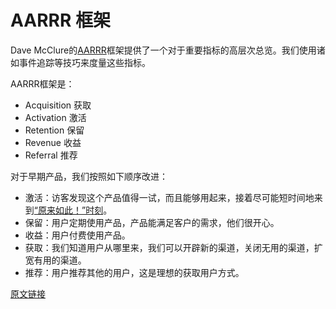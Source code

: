 # AARRR 框架

Dave McClure的[AARRR](http://www.slideshare.net/dmc500hats/startup-metrics-for-pirates-nov-2012)框架提供了一个对于重要指标的高层次总览。我们使用诸如事件追踪等技巧来度量这些指标。

AARRR框架是：

- Acquisition 获取
- Activation 激活
- Retention 保留
- Revenue 收益
- Referral 推荐

对于早期产品，我们按照如下顺序改进：

- 激活：访客发现这个产品值得一试，而且能够用起来，接着尽可能短时间地来到[“原来如此！”时刻](http://www.growhack.com/2012/12/04/discovering-your-aha-moment/)。
- 保留：用户定期使用产品，产品能满足客户的需求，他们很开心。
- 收益：用户付费使用产品。
- 获取：我们知道用户从哪里来，我们可以开辟新的渠道，关闭无用的渠道，扩宽有用的渠道。
- 推荐：用户推荐其他的用户，这是理想的获取用户方式。

[原文链接](https://thoughtbot.com/playbook/measuring/aarrr)
